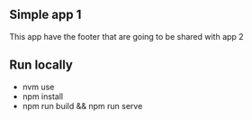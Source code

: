 ## Simple app 1

This app have the footer that are going to be shared with app 2

## Run locally

- nvm use
- npm install
- npm run build && npm run serve
